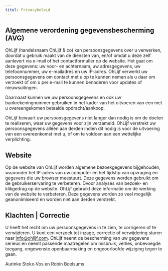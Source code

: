 ```yaml
---
titel: Privacybeleid
---
```


## Algemene verordening gegevensbescherming (AVG)
OhLijf (handelsnaam OhLijf & co) kan persoonsgegevens over u verwerken, doordat u gebruik maakt van de diensten van, en/of omdat u deze zelf aanlevert via e-mail of het contactformulier op de website. Het gaat om deze gegevens: uw voor- en achternaam, uw adresgegevens, uw telefoonnummer, uw e-mailadres en uw IP-adres. OhLijf verwerkt uw persoonsgegevens om contact met u op te kunnen nemen als u daar om verzoekt of om u per e-mail te kunnen benaderen voor updates of nieuwsuitingen.

Daarnaast kunnen we uw persoonsgegevens en ook uw bankrekeningnummer gebruiken in het kader van het uitvoeren van een met u overeengekomen betaalde opdracht/aankoop.

OhLijf bewaart uw persoonsgegevens niet langer dan nodig is om de doelen te realiseren, waar uw gegevens voor zijn verzameld. OhLijf verstrekt uw persoonsgegevens alléén aan derden indien dit nodig is voor de uitvoering van een overeenkomst met u, of om te voldoen aan een wettelijke verplichting.

## Website
Op de website van OhLijf worden algemene bezoekgegevens bijgehouden, waaronder het IP-adres van uw computer en het tijdstip van opvraging en gegevens die uw browser meestuurt. Deze gegevens worden gebruikt om de gebruikerservaring te verbeteren.  Dvoor analyses van bezoek- en klikgedrag op de website. OhLijf gebruikt deze informatie om de werking van de website te verbeteren. Deze gegevens worden zo veel mogelijk geanonimiseerd en worden niet aan derden verstrekt.

## Klachten | Correctie
U heeft het recht om uw persoonsgegevens in te zien, te corrigeren of te verwijderen. U kunt een verzoek tot inzage, correctie of verwijdering sturen naar info@ohlijf.com. OhLijf neemt de bescherming van uw gegevens serieus en neemt passende maatregelen om misbruik, verlies, onbevoegde toegang, ongewenste openbaarmaking en ongeoorloofde wijziging tegen te gaan. 

Aurinke Stokx-Vos en Robin Boelsums



